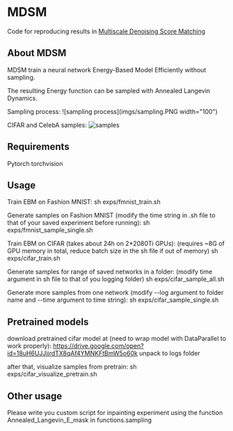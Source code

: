 # MDSM
Code for reproducing results in [Multiscale Denoising Score Matching](https://arxiv.org/abs/1910.07762)

## About MDSM
MDSM train a neural network Energy-Based Model Efficiently without sampling.

The resulting Energy function can be sampled with Annealed Langevin Dynamics.

Sampling process:
![sampling process](imgs/sampling.PNG width="100")

CIFAR and CelebA samples:
![samples](imgs/samples.PNG)

## Requirements
Pytorch 
torchvision

## Usage
Train EBM on Fashion MNIST:
sh exps/fmnist_train.sh

Generate samples on Fashion MNIST (modify the time string in .sh file to that of your saved experiment before running):
sh exps/fmnist_sample_single.sh


Train EBM on CIFAR (takes about 24h on 2*2080Ti GPUs):
(requires ~8G of GPU memory in total, reduce batch size in the sh file if out of memory)
sh exps/cifar_train.sh

Generate samples for range of saved networks in a folder:
(modify time argument in sh file to that of you logging folder)
sh exps/cifar_sample_all.sh 

Generate more samples from one network (modify --log argument to folder name and --time argument to time string):
sh exps/cifar_sample_single.sh

## Pretrained models
download pretrained cifar model at (need to wrap model with DataParallel to work properly):
https://drive.google.com/open?id=18uH6UJJjjrdTX8qAf4YMNKFtBmW5o60k 
unpack to logs folder

after that, visualize samples from pretrain:
sh exps/cifar_visualize_pretrain.sh


## Other usage
Please write you custom script for inpainting experiment using the function Annealed_Langevin_E_mask in functions.sampling
